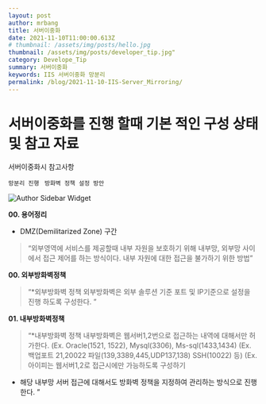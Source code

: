 ```yaml
---
layout: post
author: mrbang
title: 서버이중화
date: 2021-11-10T11:00:00.613Z
# thumbnail: /assets/img/posts/hello.jpg
thumbnail: /assets/img/posts/developer_tip.jpg"
category: Develope_Tip
summary: 서버이중화   
keywords: IIS 서버이중화 망분리
permalink: /blog/2021-11-10-IIS-Server_Mirroring/
---
```

# 서버이중화를 진행 할때 기본 적인 구성 상태 및 참고 자료 

서버이중화시 참고사항

 `망분리 진행 `
 `방화벽 정책 설정 방안 `


![Author Sidebar Widget](https://mrbang-00.github.io/assets/img/post/211110server_mirrorring.png)

**00. 용어정리** 

* DMZ(Demilitarized Zone) 구간
> “외부영역에 서비스를 제공할때 내부 자원을 
보호하기 위해 내부망, 외부망 사이에서 접근 제어를 하는 방식이다. 
내부 자원에 대한 접근을 불가하기 위한 방법”


**00. 외부방화벽정책** 

> “*외부방화벽 정책
외부방화벽은 외부 솔루션 기준 포트 및 IP기준으로 설정을 진행 하도록 구성한다. ”

**01. 내부방화벽정책** 

> “*내부방화벽 정책
내부방화벽은 웹서버1,2번으로 접근하는 내역에 대해서만 허가한다.
(Ex. Oracle(1521, 1522), Mysql(3306), Ms-sql(1433,1434)
(Ex. 백업포트 21,20022 파일(139,3389,445,UDP137,138) SSH(10022) 등)
(Ex. 아이피는 웹서버1,2로 접근시에만 가능하도록 구성하기 
* 해당 내부망 서버 접근에 대해서도 방화벽 정책을 지정하여 관리하는 방식으로 진행 한다. ”

